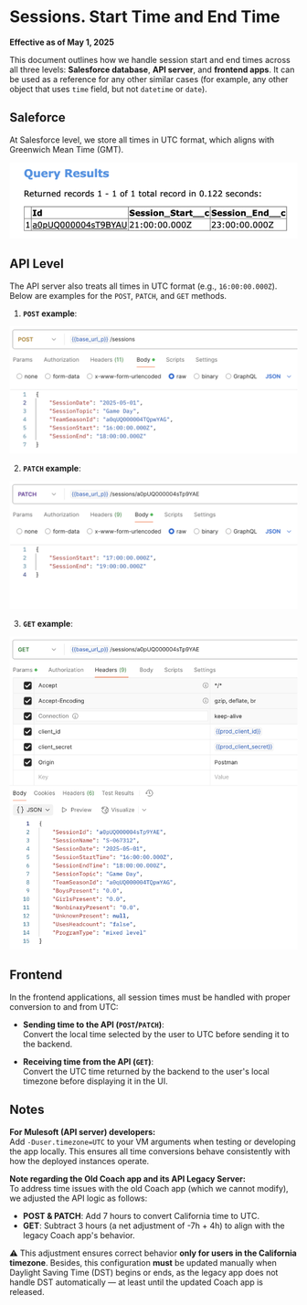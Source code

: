 # Sessions. Start Time and End Time

**Effective as of May 1, 2025**

This document outlines how we handle session start and end times across all three levels: **Salesforce database**, **API server**, and **frontend apps**. It can be used as a reference for any other similar cases (for example, any other object that uses `time` field, but not `datetime` or `date`).

## Saleforce

At Salesforce level, we store all times in UTC format, which aligns with Greenwich Mean Time (GMT).

<img src="./images/session_times_salesforce.png" alt="Image description">

## API Level

The API server also treats all times in UTC format (e.g., `16:00:00.000Z`). Below are examples for the `POST`, `PATCH`, and `GET` methods.

1) **`POST` example**:

<img src="./images/session_times_post.png" alt="Image description">



2) **`PATCH` example**:

<img src="./images/session_times_patch.png" alt="Image description">


3) **`GET` example**:

<img src="./images/session_times_get.png" alt="Image description">


## Frontend

In the frontend applications, all session times must be handled with proper conversion to and from UTC:

- **Sending time to the API (`POST`/`PATCH`)**:  
  Convert the local time selected by the user to UTC before sending it to the backend.

- **Receiving time from the API (`GET`)**:  
  Convert the UTC time returned by the backend to the user's local timezone before displaying it in the UI. 



##  Notes

**For Mulesoft (API server) developers:**  
Add `-Duser.timezone=UTC` to your VM arguments when testing or developing the app locally.  This ensures all time conversions behave consistently with how the deployed instances operate.

**Note regarding the Old Coach app and its API Legacy Server:**  
To address time issues with the old Coach app (which we cannot modify), we adjusted the API logic as follows:
- **POST & PATCH**: Add 7 hours to convert California time to UTC.
- **GET**: Subtract 3 hours (a net adjustment of -7h + 4h) to align with the legacy Coach app's behavior.

⚠️ This adjustment ensures correct behavior **only for users in the California timezone**. Besides, this configuration **must** be updated manually when Daylight Saving Time (DST) begins or ends, as the legacy app does not handle DST automatically — at least until the updated Coach app is released.
